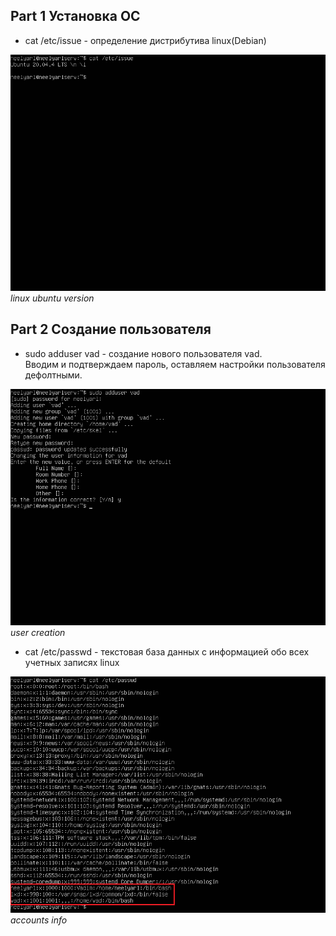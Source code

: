 ## Part 1 Установка ОС ##

* cat /etc/issue - определение дистрибутива linux(Debian)

![linux ubuntu version](/Screenshots/part_1.jpg)
*linux ubuntu version*
            
## Part 2 Создание пользователя ##

* sudo adduser vad - создание нового пользователя vad.  
Вводим и подтверждаем пароль, оставляем настройки пользователя дефолтными.

![user creation](/Screenshots/part_2.1.jpg)
*user creation*  

* cat /etc/passwd - текстовая база данных с информацией обо всех учетных записях linux

![accounts info](/Screenshots/part_2.2.jpg)
*accounts info*  

